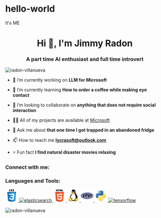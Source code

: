 # hello-world
It's ME

<h1 align="center">Hi 👋, I'm Jimmy Radon</h1>
<h3 align="center">A part time AI enthusiast and full time introvert</h3>

<p align="left"> <img src="https://komarev.com/ghpvc/?username=radon-villanueva&label=Profile%20views&color=0e75b6&style=flat" alt="radon-villanueva" /> </p>

- 🔭 I’m currently working on **LLM for Microsoft**

- 🌱 I’m currently learning **How to order a coffee while making eye contact**

- 👯 I’m looking to collaborate on **anything that does not require social interaction**

- 👨‍💻 All of my projects are available at [Microsoft](Microsoft)

- 💬 Ask me about **that one time I got trapped in an abandoned fridge**

- 📫 How to reach me **lycrasoft@outlook.com**

- ⚡ Fun fact **I find natural disaster movies relaxing**

<h3 align="left">Connect with me:</h3>
<p align="left">
</p>

<h3 align="left">Languages and Tools:</h3>
<p align="left"> <a href="https://www.w3schools.com/css/" target="_blank" rel="noreferrer"> <img src="https://raw.githubusercontent.com/devicons/devicon/master/icons/css3/css3-original-wordmark.svg" alt="css3" width="40" height="40"/> </a> <a href="https://www.elastic.co" target="_blank" rel="noreferrer"> <img src="https://www.vectorlogo.zone/logos/elastic/elastic-icon.svg" alt="elasticsearch" width="40" height="40"/> </a> <a href="https://www.w3.org/html/" target="_blank" rel="noreferrer"> <img src="https://raw.githubusercontent.com/devicons/devicon/master/icons/html5/html5-original-wordmark.svg" alt="html5" width="40" height="40"/> </a> <a href="https://www.linux.org/" target="_blank" rel="noreferrer"> <img src="https://raw.githubusercontent.com/devicons/devicon/master/icons/linux/linux-original.svg" alt="linux" width="40" height="40"/> </a> <a href="https://www.php.net" target="_blank" rel="noreferrer"> <img src="https://raw.githubusercontent.com/devicons/devicon/master/icons/php/php-original.svg" alt="php" width="40" height="40"/> </a> <a href="https://www.python.org" target="_blank" rel="noreferrer"> <img src="https://raw.githubusercontent.com/devicons/devicon/master/icons/python/python-original.svg" alt="python" width="40" height="40"/> </a> <a href="https://www.tensorflow.org" target="_blank" rel="noreferrer"> <img src="https://www.vectorlogo.zone/logos/tensorflow/tensorflow-icon.svg" alt="tensorflow" width="40" height="40"/> </a> </p>

<p><img align="center" src="https://github-readme-stats.vercel.app/api/top-langs?username=radon-villanueva&show_icons=true&locale=en&layout=compact" alt="radon-villanueva" /></p>
